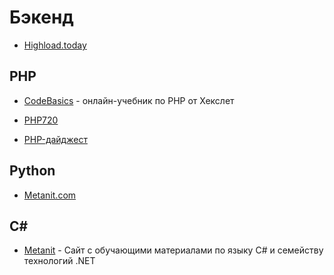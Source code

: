 # Бэкенд

- [Highload.today](https://highload.today)

## PHP

- [CodeBasics](https://ru.code-basics.com/languages/php) - онлайн-учебник по PHP от Хекслет
- [PHP720](https://php720.com/)

- [PHP-дайджест](https://habr.com/ru/users/pronskiy/posts/)

## Python

- [Metanit.com](https://metanit.com/python/)

## C#
- [Metanit](https://metanit.com/sharp/) - Сайт с обучающими материалами по языку C# и семейству технологий .NET
